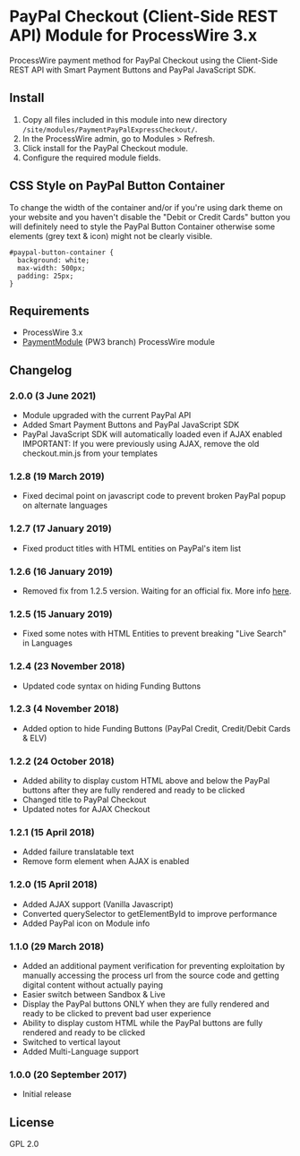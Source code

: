 # PayPal Checkout (Client-Side REST API) Module for ProcessWire 3.x

ProcessWire payment method for PayPal Checkout using the Client-Side REST API with Smart Payment Buttons and PayPal JavaScript SDK.

## Install

1. Copy all files included in this module into new directory `/site/modules/PaymentPayPalExpressCheckout/`.
2. In the ProcessWire admin, go to Modules > Refresh.
3. Click install for the PayPal Checkout module.
4. Configure the required module fields.

## CSS Style on PayPal Button Container

To change the width of the container and/or if you're using dark theme on your website and you haven't disable the "Debit or Credit Cards" button you will definitely need to style the PayPal Button Container otherwise some elements (grey text & icon) might not be clearly visible.
~~~~~
#paypal-button-container {
  background: white;
  max-width: 500px;
  padding: 25px;
}
~~~~~

## Requirements

- ProcessWire 3.x
- [PaymentModule](https://github.com/apeisa/PaymentModule/tree/PW3) (PW3 branch) ProcessWire module

## Changelog

### 2.0.0 (3 June 2021)

- Module upgraded with the current PayPal API
- Added Smart Payment Buttons and PayPal JavaScript SDK
- PayPal JavaScript SDK will automatically loaded even if AJAX enabled
IMPORTANT: If you were previously using AJAX, remove the old checkout.min.js from your templates

### 1.2.8 (19 March 2019)

- Fixed decimal point on javascript code to prevent broken PayPal popup on alternate languages

### 1.2.7 (17 January 2019)

- Fixed product titles with HTML entities on PayPal's item list

### 1.2.6 (16 January 2019)

- Removed fix from 1.2.5 version. Waiting for an official fix. More info [here](https://github.com/processwire/processwire-issues/issues/126).

### 1.2.5 (15 January 2019)

- Fixed some notes with HTML Entities to prevent breaking "Live Search" in Languages

### 1.2.4 (23 November 2018)

- Updated code syntax on hiding Funding Buttons

### 1.2.3 (4 November 2018)

- Added option to hide Funding Buttons (PayPal Credit, Credit/Debit Cards & ELV)

### 1.2.2 (24 October 2018)

- Added ability to display custom HTML above and below the PayPal buttons after they are fully rendered and ready to be clicked
- Changed title to PayPal Checkout
- Updated notes for AJAX Checkout

### 1.2.1 (15 April 2018)

- Added failure translatable text
- Remove form element when AJAX is enabled

### 1.2.0 (15 April 2018)

- Added AJAX support (Vanilla Javascript)
- Converted querySelector to getElementById to improve performance
- Added PayPal icon on Module info

### 1.1.0 (29 March 2018)

- Added an additional payment verification for preventing exploitation by manually accessing the process url from the source code and getting digital content without actually paying
- Easier switch between Sandbox & Live
- Display the PayPal buttons ONLY when they are fully rendered and ready to be clicked to prevent bad user experience
- Ability to display custom HTML while the PayPal buttons are fully rendered and ready to be clicked
- Switched to vertical layout
- Added Multi-Language support

### 1.0.0 (20 September 2017)

- Initial release

## License

GPL 2.0
